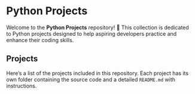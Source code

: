 # Python Projects

Welcome to the **Python Projects** repository! 🎉 This collection is dedicated to Python projects designed to help aspiring developers practice and enhance their coding skills. 

## Projects

Here’s a list of the projects included in this repository. Each project has its own folder containing the source code and a detailed `README.md` with instructions.


